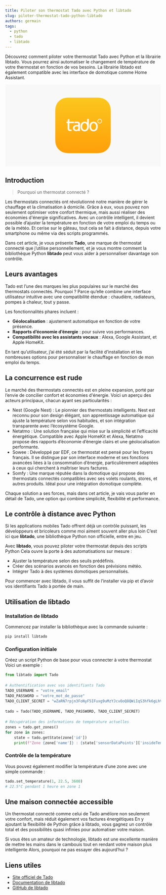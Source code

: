 ```yaml
---
title: Piloter son thermostat Tado avec Python et libtado
slug: piloter-thermostat-tado-python-libtado
authors: germain
tags:
  - python
  - tado
  - libtado
---
```


Découvrez comment piloter votre thermostat Tado avec Python et la librairie libtado.
Vous pourrez ainsi automatiser le changement de température de votre thermostat en fonction de vos besoins.
La librairie libtado est également compatible avec les interface de domotique comme Home Assistant.

![Tado Logo](./tado-logo.png)

<!-- truncate -->

## Introduction

> Pourquoi un thermostat connecté ?

Les thermostats connectés ont révolutionné notre manière de gérer le chauffage et la climatisation à domicile.
Grâce à eux, vous pouvez non seulement optimiser votre confort thermique, mais aussi réaliser des économies d'énergie significatives.
Avec un contrôle intelligent, il devient possible d’ajuster la température en fonction de votre emploi du temps ou de la météo.
Et cerise sur le gâteau, tout cela se fait à distance, depuis votre smartphone ou même via des scripts programmés.

Dans cet article, je vous présente **Tado**, une marque de thermostat connecté que j’utilise personnellement, et je vous montre comment la bibliothèque Python **libtado** peut vous aider à personnaliser davantage son contrôle.

## Leurs avantages

Tado est l’une des marques les plus populaires sur le marché des thermostats connectés.
Pourquoi ?
Parce qu’elle combine une interface utilisateur intuitive avec une compatibilité étendue : chaudière, radiateurs, pompes à chaleur, tout y passe.

Les fonctionnalités phares incluent :

- **Géolocalisation** : ajustement automatique en fonction de votre présence.
- **Rapports d’économie d’énergie** : pour suivre vos performances.
- **Compatibilité avec les assistants vocaux** : Alexa, Google Assistant, et Apple HomeKit.

En tant qu’utilisateur, j’ai été séduit par la facilité d’installation et les nombreuses options pour personnaliser le chauffage en fonction de mon emploi du temps.

## La concurrence est rude

Le marché des thermostats connectés est en pleine expansion, porté par l’envie de concilier confort et économies d'énergie.
Voici un aperçu des acteurs principaux, chacun ayant ses particularités :

- Nest (Google Nest) : Le pionnier des thermostats intelligents. Nest est reconnu pour son design élégant, son apprentissage automatique qui ajuste la température selon vos habitudes, et son intégration transparente avec l’écosystème Google.
- Netatmo : Une solution française qui mise sur la simplicité et l’efficacité énergétique. Compatible avec Apple HomeKit et Alexa, Netatmo propose des rapports d’économie d’énergie clairs et une géolocalisation performante.
- Sowee : Développé par EDF, ce thermostat est pensé pour les foyers français. Il se distingue par son interface moderne et ses fonctions avancées liées à la consommation d’énergie, particulièrement adaptées à ceux qui cherchent à maîtriser leurs factures.
- Somfy : Une marque réputée dans la domotique qui propose des thermostats connectés compatibles avec ses volets roulants, stores, et autres produits. Idéal pour une intégration domotique complète.

Chaque solution a ses forces, mais dans cet article, je vais vous parler en détail de Tado, une option qui combine simplicité, flexibilité et performance.

## Le contrôle à distance avec Python

Si les applications mobiles Tado offrent déjà un contrôle puissant, les développeurs et bricoleurs comme moi aiment souvent aller plus loin
C’est ici que **libtado**, une bibliothèque Python non officielle, entre en jeu.

Avec **libtado**, vous pouvez piloter votre thermostat depuis des scripts Python
Cela ouvre la porte à des automatisations sur mesure :

- Ajuster la température selon des seuils prédéfinis.
- Créer des scénarios avancés en fonction des prévisions météo.
- Intégrer Tado à des systèmes domotiques personnalisés.

Pour commencer avec libtado, il vous suffit de l’installer via pip et d’avoir vos identifiants Tado à portée de main.

## Utilisation de libtado

### Installation de libtado

Commencez par installer la bibliothèque avec la commande suivante :

```bash
pip install libtado
```

### Configuration initiale

Créez un script Python de base pour vous connecter à votre thermostat
Voici un exemple :

```python
from libtado import Tado

# Authentification avec vos identifiants Tado
TADO_USERNAME = "votre_email"
TADO_PASSWORD = "votre_mot_de_passe"
TADO_CLIENT_SECRET = "wZaRN7rpjn3FoNyF5IFuxg9uMzYJcvOoQ8QWiIqS3hfk6gLhVlG57j5YNoZL2Rtc"

tado = Tado(TADO_USERNAME, TADO_PASSWORD, TADO_CLIENT_SECRET)

# Récupération des informations de température actuelles
zones = tado.get_zones()
for zone in zones:
    state = tado.getState(zone['id'])
    print(f"Zone {zone['name']} : {state['sensorDataPoints']['insideTemperature']['celsius']}°C")
```

### Contrôle de la température

Vous pouvez également modifier la température d’une zone avec une simple commande :

```python
tado.set_temperature(1, 22.5, 3600)
# 22.5°C pendant 1 heure en zone 1
```

## Une maison connectée accessible

Un thermostat connecté comme celui de Tado améliore non seulement votre confort, mais réduit également vos factures énergétiques
En y ajoutant la flexibilité de Python grâce à libtado, vous gagnez un contrôle total et des possibilités quasi infinies pour automatiser votre maison.

Si vous êtes un amateur de technologie, libtado est une excellente manière de mettre les mains dans le cambouis tout en rendant votre maison plus intelligente
Alors, pourquoi ne pas essayer dès aujourd’hui ?

## Liens utiles

- [Site officiel de Tado](https://www.tado.com/)
- [Documentation de libtado](https://libtado.readthedocs.io/)
- [GitHub de libtado](https://github.com/germainlefebvre4/libtado)
